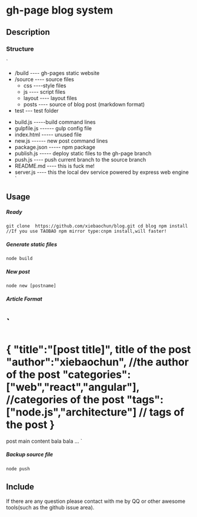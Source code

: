 # gh-page blog system

## Description

### Structure
`
+ /build ---- gh-pages static website
+ /source ---- source files
	- css ----style files
	- js ---- script files
	- layout ---- layout files
	- posts ---- source of blog post (markdown format)
+ test --- test folder
- build.js -----build command lines
- gulpfile.js ------ gulp config file
- index.html ----- unused file
- new.js ------ new post command lines
- package.json ----- npm package
- publish.js ----- deploy static files to the gh-page branch
- push.js ---- push current branch to the source branch
- README.md ---- this is fuck me!
- server.js ---- this the local dev service powered by express web engine
`

## Usage

##### Ready
`
git clone  https://github.com/xiebaochun/blog.git
cd blog
npm install //If you use TAOBAO npm mirror type:cnpm install,will faster!
`
##### Generate static files
`
node build
`
##### New post
`
node new [postname]
`

##### Article Format
`
===
{
    "title":"[post title]", title of the post
    "author":"xiebaochun", //the author of the post 
    "categories":["web","react","angular"],  //categories of the post
    "tags":["node.js","architecture"] // tags of the post
}
===
post main content
bala bala ...
`
##### Backup source file
`
node push
`

## Include
If there are any question please contact with me by QQ or other awesome tools(such as the github issue area).

